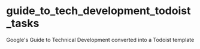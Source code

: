 # guide_to_tech_development_todoist_tasks
Google's Guide to Technical Development converted into a Todoist template
